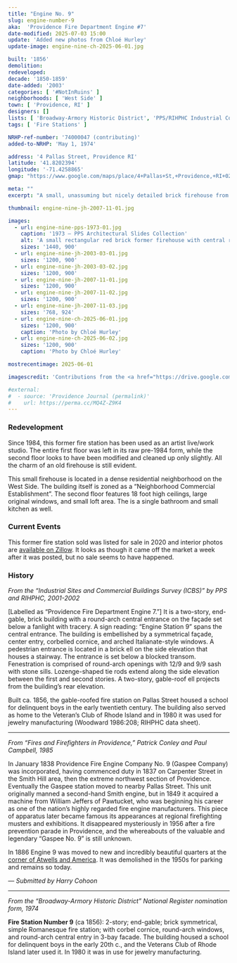 ```yaml
---
title: "Engine No. 9"
slug: engine-number-9
aka:  'Providence Fire Department Engine #7'
date-modified: 2025-07-03 15:00
update: 'Added new photos from Chloé Hurley'
update-image: engine-nine-ch-2025-06-01.jpg

built: '1856'
demolition: 
redeveloped: 
decade: '1850-1859'
date-added: '2003'
categories: [ '#NotInRuins' ]
neighborhoods: [ 'West Side' ]
town: [ 'Providence, RI' ]
designers: []
lists: [ 'Broadway-Armory Historic District', 'PPS/RIHPHC Industrial Commercial Buildings Survey', 'National Register of Historic Places' ]
tags: [ 'Fire Stations' ]

NRHP-ref-number: '74000047 (contributing)'
added-to-NRHP: 'May 1, 1974'

address: '4 Pallas Street, Providence RI'
latitude: '41.8202394'
longitude: '-71.4258865'
gmap: "https://www.google.com/maps/place/4+Pallas+St,+Providence,+RI+02903/@41.8202394,-71.4258865,17z/data=!3m1!4b1!4m5!3m4!1s0x89e4457360d89519:0xdbe557a965cf789f!8m2!3d41.8202354!4d-71.4236978"

meta: ""
excerpt: "A small, unassuming but nicely detailed brick firehouse from the mid-19th century on Providence’s West Side"

thumbnail: engine-nine-jh-2007-11-01.jpg

images:
  - url: engine-nine-pps-1973-01.jpg
    caption: '1973 — PPS Architectural Slides Collection'
    alt: 'A small rectangular red brick former firehouse with central rounded arch double door entrance flanked by two smaller rounded arch windows. Two rounded arch windows are above with a simple gable roof and decorative brick corbelling along the roof edge'
    sizes: '1440, 900'
  - url: engine-nine-jh-2003-03-01.jpg 
    sizes: '1200, 900'
  - url: engine-nine-jh-2003-03-02.jpg
    sizes: '1200, 900'
  - url: engine-nine-jh-2007-11-01.jpg
    sizes: '1200, 900'
  - url: engine-nine-jh-2007-11-02.jpg
    sizes: '1200, 900'
  - url: engine-nine-jh-2007-11-03.jpg
    sizes: '768, 924'
  - url: engine-nine-ch-2025-06-01.jpg
    sizes: '1200, 900'
    caption: 'Photo by Chloé Hurley'
  - url: engine-nine-ch-2025-06-02.jpg
    sizes: '1200, 900'
    caption: 'Photo by Chloé Hurley'

mostrecentimage: 2025-06-01

imagescredit: 'Contributions from the <a href="https://drive.google.com/drive/folders/144XfDEMR4o2mbyBVuJOheUrV2_RnpJFJ?fbclid=IwAR33GXXFcnzecIouWwCmOlhp6S6NFidZKnetyJc0S1pYHeCZdrOAD1aIQhw">PPS Architectural Slides Collection</a> and Chloé Hurley'

#external:
#  - source: 'Providence Journal (permalink)'
#    url: https://perma.cc/MQ4Z-Z9K4
---
```


### Redevelopment

Since 1984, this former fire station has been used as an artist live/work studio. The entire first floor was left in its raw pre-1984 form, while the second floor looks to have been modified and cleaned up only slightly. All the charm of an old firehouse is still evident.

This small firehouse is located in a dense residential neighborhood on the West Side. The building itself is zoned as a “Neighborhood Commercial Establishment”. The second floor features 18 foot high ceilings, large original windows, and small loft area. The is a single bathroom and small kitchen as well.


### Current Events

This former fire station sold was listed for sale in 2020 and interior photos are [available on Zillow](https://www.zillow.com/homedetails/4-Pallas-St-Providence-RI-02903/2077366350_zpid/). It looks as though it came off the market a week after it was posted, but no sale seems to have happened.


### History

_From the “Industrial Sites and Commercial Buildings Survey (ICBS)” by PPS and RIHPHC, 2001-2002_

[Labelled as “Providence Fire Department Engine 7.”] It is a two-story, end-gable, brick building with a round-arch central entrance on the façade set below a fanlight with tracery. A sign reading: “Engine Station 9” spans the central entrance. The building is embellished by a symmetrical façade, center entry, corbelled cornice, and arched Italianate-style windows. A pedestrian entrance is located in a brick ell on the side elevation that houses a stairway. The entrance is set below a blocked transom. Fenestration is comprised of round-arch openings with 12/9 and 9/9 sash with stone sills. Lozenge-shaped tie rods extend along the side elevation between the first and second stories. A two-story, gable-roof ell projects from the building’s rear elevation.

Built ca. 1856, the gable-roofed fire station on Pallas Street housed a school for delinquent boys in the early twentieth century. The building also served as home to the Veteran’s Club of Rhode Island and in 1980 it was used for jewelry manufacturing (Woodward 1986:208; RIHPHC data sheet).

***

_From “Fires and Firefighters in Providence,” Patrick Conley and Paul Campbell, 1985_

In January 1838 Providence Fire Engine Company No. 9 (Gaspee Company) was incorporated, having commenced duty in 1837 on Carpenter Street in the Smith Hill area, then the extreme northwest section of Providence. Eventually the Gaspee station moved to nearby Pallas Street. This unit originally manned a second-hand Smith engine, but in 1849 it acquired a machine from William Jeffers of Pawtucket, who was beginning his career as one of the nation’s highly regarded fire engine manufacturers. This piece of apparatus later became famous its appearances at regional firefighting musters and exhibitions. It disappeared mysteriously in 1956 after a fire prevention parade in Providence, and the whereabouts of the valuable and legendary “Gaspee No. 9” is still unknown.

In 1886 Engine 9 was moved to new and incredibly beautiful quarters at the [corner of Atwells and America](https://provlibdigital.org/islandora/object/islandora%3A5645). It was demolished in the 1950s for parking and remains so today.

_— Submitted by Harry Cohoon_

***

_From the “Broadway-Armory Historic District” National Register nomination form, 1974_

**Fire Station Number 9** (ca 1856): 2-story; end-gable; brick symmetrical, simple Romanesque fire station; with corbel cornice, round-arch windows, and round-arch central entry in 3-bay facade. The building housed a school for delinquent boys in the early 20th c., and the Veterans Club of Rhode Island later used it. In 1980 it was in use for jewelry manufacturing.
